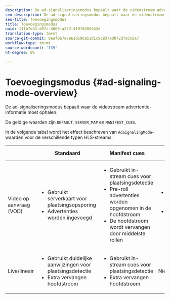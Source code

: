 ```yaml
---
description: De ad-signaliseringsmodus bepaalt waar de videostream advertentie-informatie moet ophalen.
seo-description: De ad-signaliseringsmodus bepaalt waar de videostream advertentie-informatie moet ophalen.
seo-title: Toevoegingsmodus
title: Toevoegingsmodus
uuid: 111b7e43-e97c-4069-a273-4f9f6280453e
translation-type: tm+mt
source-git-commit: 0eaf0e7e7e61d596a51d1c9c837ad072d703c6a7
workflow-type: tm+mt
source-wordcount: '139'
ht-degree: 0%

---
```



# Toevoegingsmodus {#ad-signaling-mode-overview}

De ad-signaliseringsmodus bepaalt waar de videostream advertentie-informatie moet ophalen.

De geldige waarden zijn `DEFAULT`, `SERVER_MAP` en `MANIFEST_CUES`.

In de volgende tabel wordt het effect beschreven van `AdSignalingMode`-waarden voor de verschillende typen HLS-streams:

<table frame="all" colsep="1" rowsep="1" id="table_AdSignalingMode"> 
 <thead> 
  <tr rowsep="1"> 
   <th colname="1" class="entry"> </th> 
   <th colname="2" class="entry"> Standaard </th> 
   <th colname="3" class="entry"> Manifest cues </th> 
   <th colname="4" class="entry"> Toegevoegde serverkaart </th> 
  </tr> 
 </thead>
 <tbody> 
  <tr rowsep="1"> 
   <td colname="1"> Video op aanvraag (VOD) </td> 
   <td colname="2"> 
    <ul id="ul_E79DA79107364D0D8B46A1859CA75B5C"> 
     <li id="li_B259ED87743F463095071F58DC840E39"> Gebruikt serverkaart voor plaatsingsopsporing </li> 
     <li id="li_8957E4151466467BA6C954E5010E34EA"> Advertenties worden ingevoegd </li> 
    </ul> </td> 
   <td colname="3"> 
    <ul id="ul_D462C76717D94DE09915BDF6E9B3FB68"> 
     <li id="li_FB46108F4AD9457D99D2618ABEF7DBD1"> Gebruikt in-stream cues voor plaatsingsdetectie </li> 
     <li id="li_C3F7FBB98F524CEF97D17318C292E9EA"> Pre-roll advertenties worden opgenomen in de hoofdstroom </li> 
     <li id="li_A56E1545F84840DFA6D065DA60E98C31"> De hoofdstroom wordt vervangen door middelste rollen </li> 
    </ul> </td> 
   <td colname="4"> 
    <ul id="ul_F10192B1B6F745CBB0D4C1A6D52A57B4"> 
     <li id="li_2ADACF71FA5F4A08A00A3399F5593420"> Gebruikt serverkaart voor plaatsingsopsporing </li> 
     <li id="li_1201085B9C554A4BBD471E7EB2E363AC"> Advertenties worden ingevoegd </li> 
    </ul> </td> 
  </tr> 
  <tr rowsep="0"> 
   <td colname="1"> Live/lineair </td> 
   <td colname="2"> 
    <ul id="ul_82AAC9EE056F49E999F809536A96C2F8"> 
     <li id="li_73BAD2BAA95F4592808B77F8DA436237"> Gebruikt duidelijke aanwijzingen voor plaatsingsdetectie </li> 
     <li id="li_A97B6F61078D4149A984B2412021E103"> Extra vervangen hoofdstroom </li> 
    </ul> </td> 
   <td colname="3"> 
    <ul id="ul_CAED2D4F46334D76AE025482881BF843"> 
     <li id="li_A8023845A037482DBFDEF7EF247FECFD"> Gebruikt in-stream cues voor plaatsingsdetectie </li> 
     <li id="li_62A3CDAD249344EB89043B2AE0F4D7FF"> Extra vervangen hoofdstroom </li> 
    </ul> </td> 
   <td colname="4"> Niet ondersteund </td> 
  </tr> 
 </tbody> 
</table>

